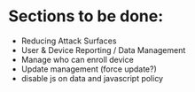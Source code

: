 # Sections to be done: 
- Reducing Attack Surfaces
- User & Device Reporting / Data Management
- Manage who can enroll device
- Update management (force update?)
- disable js on data and javascript policy
